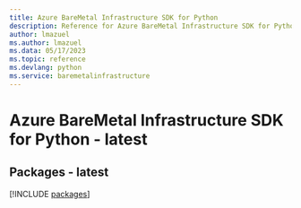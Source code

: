 ```yaml
---
title: Azure BareMetal Infrastructure SDK for Python
description: Reference for Azure BareMetal Infrastructure SDK for Python
author: lmazuel
ms.author: lmazuel
ms.data: 05/17/2023
ms.topic: reference
ms.devlang: python
ms.service: baremetalinfrastructure
---
```

# Azure BareMetal Infrastructure SDK for Python - latest
## Packages - latest
[!INCLUDE [packages](baremetal-infrastructure-index.md)]